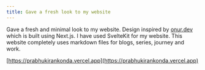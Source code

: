 ```yaml
---
title: Gave a fresh look to my website
---
```

Gave a fresh and minimal look to my website. Design inspired by [onur.dev](https://onur.dev) which is built using Next.js. I have used SvelteKit for my website. This website completely uses markdown files for blogs, series, journey and work.  

[https://prabhukirankonda.vercel.app](https://prabhukirankonda.vercel.app)
